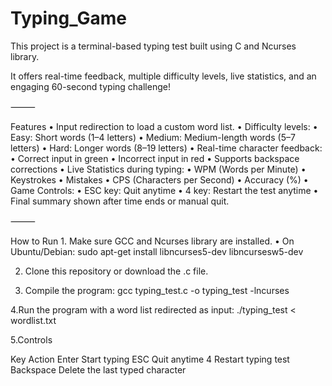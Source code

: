 # Typing_Game
This project is a terminal-based typing test built using C and Ncurses library.

It offers real-time feedback, multiple difficulty levels, live statistics, and an engaging 60-second typing challenge!

⸻

Features
	•	Input redirection to load a custom word list.
	•	Difficulty levels:
	•	Easy: Short words (1–4 letters)
	•	Medium: Medium-length words (5–7 letters)
	•	Hard: Longer words (8–19 letters)
	•	Real-time character feedback:
	•	Correct input in green
	•	Incorrect input in red
	•	Supports backspace corrections
	•	Live Statistics during typing:
	•	WPM (Words per Minute)
	•	Keystrokes
	•	Mistakes
	•	CPS (Characters per Second)
	•	Accuracy (%)
	•	Game Controls:
	•	ESC key: Quit anytime
	•	4 key: Restart the test anytime
	•	Final summary shown after time ends or manual quit.

⸻

How to Run
	1.	Make sure GCC and Ncurses library are installed.
	•	On Ubuntu/Debian:
     sudo apt-get install libncurses5-dev libncursesw5-dev
     
2.	Clone this repository or download the .c file.

3.	Compile the program:
    gcc typing_test.c -o typing_test -lncurses
    
4.Run the program with a word list redirected as input:
  ./typing_test < wordlist.txt
  
5.Controls

Key    Action
Enter Start typing
ESC   Quit anytime
4     Restart typing test
Backspace  Delete the last typed character

